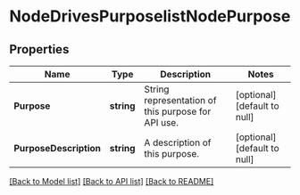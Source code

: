 # NodeDrivesPurposelistNodePurpose

## Properties
Name | Type | Description | Notes
------------ | ------------- | ------------- | -------------
**Purpose** | **string** | String representation of this purpose for API use. | [optional] [default to null]
**PurposeDescription** | **string** | A description of this purpose. | [optional] [default to null]

[[Back to Model list]](../README.md#documentation-for-models) [[Back to API list]](../README.md#documentation-for-api-endpoints) [[Back to README]](../README.md)



